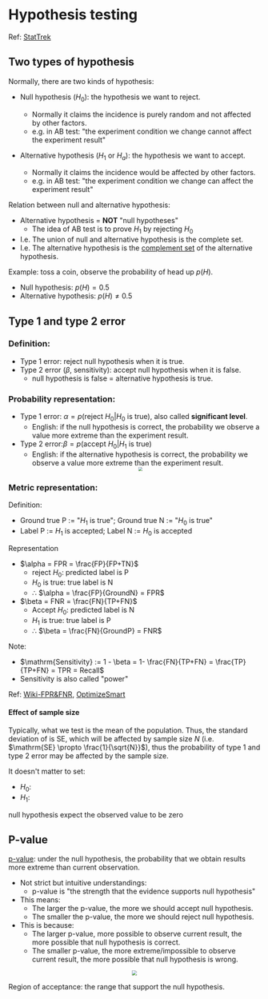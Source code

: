 # Hypothesis testing

Ref: [StatTrek](https://stattrek.com/hypothesis-test/hypothesis-testing.aspx)

## Two types of hypothesis

Normally, there are two kinds of hypothesis:

- Null hypothesis ($H_0$): the hypothesis we want to reject.
  - Normally it claims the incidence is purely random and not affected by other factors.
  - e.g. in AB test: "the experiment condition we change cannot affect the experiment result"

- Alternative hypothesis ($H_1$ or $H_a$): the hypothesis we want to accept.
  - Normally it claims the incidence would be affected by other factors.
  - e.g. in AB test: "the experiment condition we change can affect the experiment result"


Relation between null and alternative hypothesis:

- Alternative hypothesis = **NOT** "null hypotheses" 
  - The idea of AB test is to prove $H_1$ by rejecting $H_0$
- I.e. The union of null and alternative hypothesis is the complete set. 
- I.e. The alternative hypothesis is the [complement set](https://en.wikipedia.org/wiki/Complement_(set_theory)) of the alternative hypothesis.

Example: toss a coin, observe the probability of head up $p(H)$.

- Null hypothesis: $p(H) = 0.5$
- Alternative hypothesis: $p(H) \neq 0.5$

## Type 1 and type 2 error

### Definition:

  - Type 1 error: reject null hypothesis when it is true.
  - Type 2 error ($\beta$, sensitivity): accept null hypothesis when it is false.
    - null hypothesis is false = alternative hypothesis is true. 

### Probability representation:

  - Type 1 error: $\alpha = p(\text{reject } H_0| H_0 \text{ is true})$, also called **significant level**.
    - English: if the null hypothesis is correct, the probability we observe a value more extreme than the experiment result.
  - Type 2 error:$\beta = p(\text{accept } H_0| H_1 \text{ is true})$
    - English: if the alternative hypothesis is correct, the probability we observe a value more extreme than the experiment result.
    <div  align="center"><img src=https://dp8v87cz8a7qa.cloudfront.net/45396/5bd20d03240611540492547.png style = "zoom:50%"></div>

### Metric representation:

Definition:

- Ground true P := "$H_1$ is true"; Ground true N := "$H_0$ is true"
- Label P := $H_1$ is accepted; Label N := $H_0$ is accepted

Representation

- $\alpha = FPR = \frac{FP}{FP+TN}$ 
  - reject $H_0$: predicted label is P
  - $H_0$ is true: true label is N 
  - $\therefore$ $\alpha = \frac{FP}{GroundN} = FPR$
- $\beta = FNR = \frac{FN}{TP+FN}$
  - Accept $H_0$: predicted label is N
  - $H_1$ is true: true label is P
  - $\therefore$ $\beta = \frac{FN}{GroundP} = FNR$
  
Note:

- $\mathrm{Sensitivity} := 1 - \beta = 1- \frac{FN}{TP+FN} = \frac{TP}{TP+FN} = TPR = Recall$
- Sensitivity is also called "power"


Ref: [Wiki-FPR&FNR](https://en.wikipedia.org/wiki/False_positives_and_false_negatives#False_positive_and_false_negative_rates), [OptimizeSmart](https://www.optimizesmart.com/understanding-ab-testing-statistics-to-get-real-lift-in-conversions/)

#### Effect of sample size

Typically, what we test is the mean of the population. Thus, the standard deviation of is SE, which will be affected by sample size $N$ (i.e. $\mathrm{SE} \propto \frac{1}{\sqrt{N}}$), thus the probability of type 1 and type 2 error may be affected by the sample size.

It doesn't matter to set:
- $H_0$: 
- $H_1$: 

null hypothesis expect the observed value to be zero


## P-value

[p-value](https://en.wikipedia.org/wiki/P-value): under the null hypothesis, the probability that we obtain results more extreme than current observation.

- Not strict but intuitive understandings:
  - p-value is  "the strength that the evidence supports null hypothesis"
- This means:
  - The larger the p-value, the more we should accept null hypothesis.
  - The smaller the p-value, the more we should reject null hypothesis.
- This is because:
  - The larger p-value, more possible to observe current result, the more possible that null hypothesis is correct.
  - The smaller p-value, the more extreme/impossible to observe current result, the more possible that null hypothesis is wrong.

<div  align="center"><img src=https://scientistseessquirrel.files.wordpress.com/2015/02/p-value_in_statistical_significance_testing-svg.png?w=640 style = "zoom:60%"></div>


Region of acceptance: the range that support the null hypothesis.
